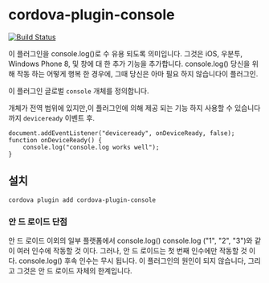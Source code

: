 <!---
# license: Licensed to the Apache Software Foundation (ASF) under one
#         or more contributor license agreements.  See the NOTICE file
#         distributed with this work for additional information
#         regarding copyright ownership.  The ASF licenses this file
#         to you under the Apache License, Version 2.0 (the
#         "License"); you may not use this file except in compliance
#         with the License.  You may obtain a copy of the License at
#
#           http://www.apache.org/licenses/LICENSE-2.0
#
#         Unless required by applicable law or agreed to in writing,
#         software distributed under the License is distributed on an
#         "AS IS" BASIS, WITHOUT WARRANTIES OR CONDITIONS OF ANY
#         KIND, either express or implied.  See the License for the
#         specific language governing permissions and limitations
#         under the License.
-->

# cordova-plugin-console

[![Build Status](https://travis-ci.org/apache/cordova-plugin-console.svg)](https://travis-ci.org/apache/cordova-plugin-console)

이 플러그인을 console.log()로 수 유용 되도록 의미입니다. 그것은 iOS, 우분투, Windows Phone 8, 및 창에 대 한 추가 기능을 추가합니다. console.log() 당신을 위해 작동 하는 어떻게 행복 한 경우에, 그때 당신은 아마 필요 하지 않습니다이 플러그인.

이 플러그인 글로벌 `console` 개체를 정의합니다.

개체가 전역 범위에 있지만,이 플러그인에 의해 제공 되는 기능 하지 사용할 수 있습니다까지 `deviceready` 이벤트 후.

    document.addEventListener("deviceready", onDeviceReady, false);
    function onDeviceReady() {
        console.log("console.log works well");
    }
    

## 설치

    cordova plugin add cordova-plugin-console
    

### 안 드 로이드 단점

안 드 로이드 이외의 일부 플랫폼에서 console.log() console.log ("1", "2", "3")와 같이 여러 인수에 작동할 것 이다. 그러나, 안 드 로이드는 첫 번째 인수에만 작동할 것 이다. console.log() 후속 인수는 무시 됩니다. 이 플러그인의 원인이 되지 않습니다, 그리고 그것은 안 드 로이드 자체의 한계입니다.